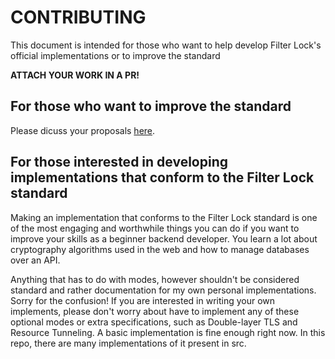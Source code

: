 # CONTRIBUTING

This document is intended for those who want to help develop Filter Lock's official implementations or to improve the standard

**ATTACH YOUR WORK IN A PR!**

## For those who want to improve the standard

Please dicuss your proposals [here](https://discord.gg/2zweF7YMub).

## For those interested in developing implementations that conform to the Filter Lock standard

Making an implementation that conforms to the Filter Lock standard is one of the most engaging and worthwhile things you can do if you want to improve your skills as a beginner backend developer. You learn a lot about cryptography algorithms used in the web and how to manage databases over an API.

Anything that has to do with modes, however shouldn't be considered standard and rather documentation for my own personal implementations. Sorry for the confusion! If you are interested in writing your own implements, please don't worry about have to implement any of these optional modes or extra specifications, such as Double-layer TLS and Resource Tunneling. A basic implementation is fine enough right now. In this repo, there are many implementations of it present in src.
